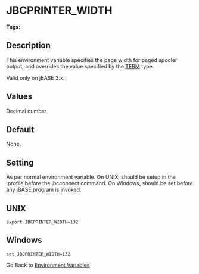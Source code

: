 # JBCPRINTER_WIDTH

<PageHeader />

**Tags:**
<badge text='spooler' vertical='middle' />
<badge text='printer' vertical='middle' />
<badge text='environment variables' vertical='middle' />

## Description

This environment variable specifies the page width for paged spooler output, and overrides the value specified by the [TERM](term) type.

Valid only on jBASE 3.x.

## Values

Decimal number

## Default

None.

## Setting

As per normal environment variable. On UNIX, should be setup in the .profile before the jbcconnect command. On Windows, should be set before any jBASE program is invoked.

## UNIX

```
export JBCPRINTER_WIDTH=132
```

## Windows

```
set JBCPRINTER_WIDTH=132
```

Go Back to [Environment Variables](./../README.md)
